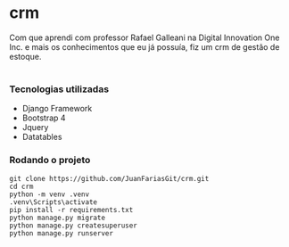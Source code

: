 # crm
Com que aprendi com professor Rafael Galleani na Digital Innovation One Inc. e mais os conhecimentos que eu já possuía, fiz um crm de gestão de estoque.<br><br>
### Tecnologias utilizadas

<ul>
<li>Django Framework</li>
<li>Bootstrap 4</li>
<li>Jquery</li>
<li>Datatables</li>
</ul>

### Rodando o projeto

~~~
git clone https://github.com/JuanFariasGit/crm.git
cd crm
python -m venv .venv
.venv\Scripts\activate
pip install -r requirements.txt
python manage.py migrate
python manage.py createsuperuser
python manage.py runserver
~~~
